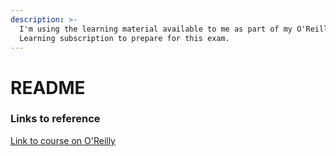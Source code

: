 ```yaml
---
description: >-
  I'm using the learning material available to me as part of my O'Reilly
  Learning subscription to prepare for this exam.
---
```


# README

### Links to reference

[Link to course on O'Reilly](https://learning.oreilly.com/learning-paths/learning-path-aws/9780135940037/?autoplay=false)



